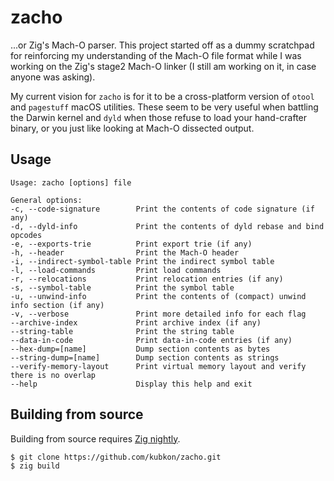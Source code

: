 # zacho

...or Zig's Mach-O parser. This project started off as a dummy scratchpad for reinforcing my
understanding of the Mach-O file format while I was working on the Zig's stage2 Mach-O linker
(I still am working on it, in case anyone was asking).

My current vision for `zacho` is for it to be a cross-platform version of `otool` and `pagestuff`
macOS utilities. These seem to be very useful when battling the Darwin kernel and `dyld` when those
refuse to load your hand-crafter binary, or you just like looking at Mach-O dissected output.

## Usage

```
Usage: zacho [options] file

General options:
-c, --code-signature        Print the contents of code signature (if any)
-d, --dyld-info             Print the contents of dyld rebase and bind opcodes
-e, --exports-trie          Print export trie (if any)
-h, --header                Print the Mach-O header
-i, --indirect-symbol-table Print the indirect symbol table
-l, --load-commands         Print load commands
-r, --relocations           Print relocation entries (if any)
-s, --symbol-table          Print the symbol table
-u, --unwind-info           Print the contents of (compact) unwind info section (if any)
-v, --verbose               Print more detailed info for each flag
--archive-index             Print archive index (if any)
--string-table              Print the string table
--data-in-code              Print data-in-code entries (if any)
--hex-dump=[name]           Dump section contents as bytes
--string-dump=[name]        Dump section contents as strings
--verify-memory-layout      Print virtual memory layout and verify there is no overlap
--help                      Display this help and exit
```

## Building from source

Building from source requires [Zig nightly](https://ziglang.org/download/).

```
$ git clone https://github.com/kubkon/zacho.git
$ zig build
```
